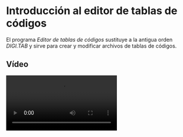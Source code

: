 # Introducción al editor de tablas de códigos

El programa _Editor de tablas de códigos_ sustituye a la antigua orden _DIGI.TAB_ y sirve para crear y modificar archivos de tablas de códigos.

## Vídeo

<video controls><source src="https://digi21.blob.core.windows.net/videos-ayuda/Introduccion%20al%20editor%20de%20tablas%20de%20codigos.mp4" caption="" type="video/mp4"></video>

